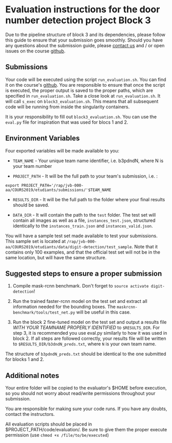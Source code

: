 # Evaluation instructions for the door number detection project Block 3

Due to the pipeline structure of block 3 and its dependencies, please follow this guide to ensure that your submission goes smoothly. Should you have any questions about the submission guide, please [contact us](ift6759@mila.quebec) and / or open issues on the course [github](https://github.com/mila-iqia/ift6759/issues).

## Submissions

Your code will be executed using the script `run_evaluation.sh`. You can find it on the course's [github](https://github.com/mila-iqia/digit-detection/blob/master/project/evaluation/run_evaluation.sh). You are responsible to ensure that once the script is executed, the proper output is saved to the proper paths, which are specified in `run_evaluation.sh`. Take a close look at `run_evaluation.sh`. It will call `s_exec` on `block3_evaluation.sh`. This means that all subsequent code will be running from inside the singularity containers.

It is your responsibility to fill out `block3_evaluation.sh`. You can use the `eval.py` file for inspiration that was used for blocs 1 and 2.

## Environment Variables

Four exported variables will be made available to you:

* `TEAM_NAME` - Your unique team name identifier, i.e. b3pdndN, where N is your team number

* `PROJECT_PATH` - It will be the full path to your team's submission, i.e. :

`export PROJECT_PATH='/rap/jvb-000-aa/COURS2019/etudiants/submissions/'$TEAM_NAME`

* `RESULTS_DIR` - It will be the full path to the folder where your final results should be saved.

* `DATA_DIR` - It will contain the path to the `test` folder. The test set will contain all images as well as a file, `instances_test.json`, structured identically to the `instances_train.json` and `instances_valid.json`.

You will have a sample test set made available to test your submissions. This sample set is located at `/rap/jvb-000-aa/COURS2019/etudiants/data/digit-detection/test_sample`. Note that it contains only 100 examples, and that the official test set will not be in the same location, but will have the same structure.

## Suggested steps to ensure a proper submission

1. Compile mask-rcnn benchmark. Don't forget to `source activate digit-detection`!

2. Run the trained faster-rcnn model on the test set and extract all information needed for the bounding boxes. The `maskrcnn-benchmark/tools/test_net.py` will be useful in this case.

3. Run the block 2 fine-tuned model on the test set and output a results file *WITH YOUR TEAMNAME PROPERLY IDENTIFIED* to `$RESULTS_DIR`. For step 3, it is recommended you use eval.py similarly to how it was used in block 2. If all steps are followed correctly, your results file will be written to `$RESULTS_DIR/b3dndN_preds.txt`, where `N` is your own team name.

The structure of `b3pdndN_preds.txt` should be identical to the one submitted for blocks 1 and 2.


## Additional notes

Your entire folder will be copied to the evaluator's $HOME before execution, so you should not worry about read/write permissions throughout your submission.

You are responsible for making sure your code runs. If you have any doubts, contact the instructors.

All evaluation scripts should be placed in $PROJECT_PATH/code/evaluation/. Be sure to give them the proper execute permission (use `chmod +x /file/to/be/executed`)
